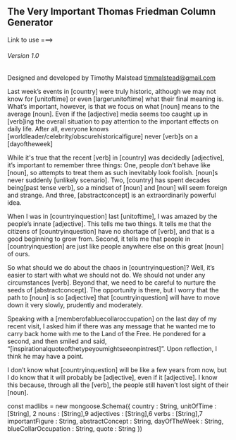## The Very Important Thomas Friedman Column Generator

Link to use ===>

###### Version 1.0

Designed and developed by Timothy Malstead
timmalstead@gmail.com

Last week’s events in [country] were truly historic, although we may not know for [unitoftime] or even [largerunitoftime] what their final meaning is. What’s important, however, is that we focus on what [noun] means to the average [noun]. Even if the [adjective] media seems too caught up in [verb]ing the overall situation to pay attention to the important effects on daily life. After all, everyone knows [worldleader/celebrity/obscurehistoricalfigure] never [verb]s on a [dayoftheweek]

While it's true that the recent [verb] in [country] was decidedly [adjective], it’s important to remember three things: One, people don’t behave like [noun], so attempts to treat them as such inevitably look foolish. [noun]s never suddenly [unlikely scenario]. Two, [country] has spent decades being[past tense verb], so a mindset of [noun] and [noun] will seem foreign and strange. And three, [abstractconcept] is an extraordinarily powerful idea.


When I was in [countryinquestion] last [unitoftime], I was amazed by the people’s innate [adjective]. This tells me two things. It tells me that the citizens of [countryinquestion] have no shortage of [verb], and that is a good beginning to grow from. Second, it tells me that people in [countryinquestion] are just like people anywhere else on this great [noun] of ours.

So what should we do about the chaos in [countryinquestion]? Well, it’s easier to start with what we should not do. We should not under any circumstances [verb]. Beyond that, we need to be careful to nurture the seeds of [abstractconcept]. The opportunity is there, but I worry that the path to [noun] is so [adjective] that [countryinquestion] will have to move down it very slowly, prudently and moderately.

Speaking with a [memberofabluecollaroccupation] on the last day of my recent visit, I asked him if there was any message that he wanted me to carry back home with me to the Land of the Free. He pondered for a second, and then smiled and said, “[inspirationalquoteofthetypeyoumightseeonpintrest]”. Upon reflection, I think he may have a point.


I don’t know what [countryinquestion] will be like a few years from now, but I do know that it will probably be [adjective], even if it [adjective]. I know this because, through all the [verb], the people still haven’t lost sight of their [noun].

const madlibs = new mongoose.Schema({
    country : String,
    unitOfTime : [String], 2
    nouns : [String],9
    adjectives : [String],6
    verbs : [String],7
    importantFigure : String,
    abstractConcept : String,
    dayOfTheWeek : String,
    blueCollarOccupation : String,
    quote : String
})